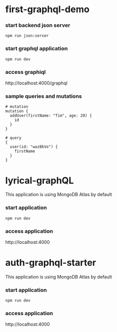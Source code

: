 # first-graphql-demo
### start backend json server

`npm run json:server`

### start graphql application

`npm run dev`

### access graphiql

http://localhost:4000/graphql

### sample queries and mutations
```
# mutation
mutation {
  addUser(firstName: "Tim", age: 20) {
    id
  }
}

# query
{
  user(id: "wazBkVo") {
    firstName
  }
}
```

# lyrical-graphQL
This application is using MongoDB Atlas by default

### start application
`npm run dev`

### access application
http://localhost:4000

# auth-graphql-starter
This application is using MongoDB Atlas by default

### start application
`npm run dev`

### access application
http://localhost:4000